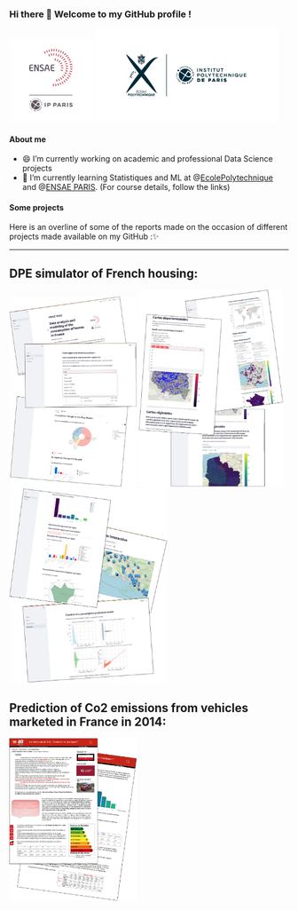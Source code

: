 
### Hi there 👋 Welcome to my GitHub profile !
<img src="LOGO-ENSAE.png" alt="ensae" width="150" /> <img src="logo-polytechnique.jpeg" alt="Poly" width="330" /> 

#### About me

- 😄 I’m currently working on academic and professional  Data Science projects
- 🌱 I’m currently learning Statistiques and ML at @[EcolePolytechnique](https://synapses.polytechnique.fr/catalogue/2023-2024/diplome/26/M2DS-m2-data-sciences) and @[ENSAE PARIS](https://www.ensae.fr/formation/cycle-ingenieur/troisieme-annee/data-science-statistique-et-apprentissage). (For course details, follow the links)

#### Some projects
Here is an overline of some of the reports made on the occasion of different projects made available on my GitHub :✨

----------------------
## DPE simulator of French housing:
<img src="demo_App_1.png" alt="Demo App 01" width="230" /> <img src="demo_App_2.png" alt="Demo App 02" width="260" /> <img src="demo_App_3.png" alt="Demo App 03" width="285" />

## Prediction of Co2 emissions from vehicles marketed in France in 2014:
<img src="demo_rapport.png" alt="Demo R" width="230" />
